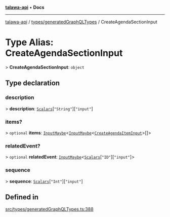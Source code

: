 [**talawa-api**](../../../README.md) • **Docs**

***

[talawa-api](../../../modules.md) / [types/generatedGraphQLTypes](../README.md) / CreateAgendaSectionInput

# Type Alias: CreateAgendaSectionInput

\> **CreateAgendaSectionInput**: `object`

## Type declaration

### description

\> **description**: [`Scalars`](Scalars.md)\[`"String"`\]\[`"input"`\]

### items?

\> `optional` **items**: [`InputMaybe`](InputMaybe.md)\<[`InputMaybe`](InputMaybe.md)\<[`CreateAgendaItemInput`](CreateAgendaItemInput.md)\>[]\>

### relatedEvent?

\> `optional` **relatedEvent**: [`InputMaybe`](InputMaybe.md)\<[`Scalars`](Scalars.md)\[`"ID"`\]\[`"input"`\]\>

### sequence

\> **sequence**: [`Scalars`](Scalars.md)\[`"Int"`\]\[`"input"`\]

## Defined in

[src/types/generatedGraphQLTypes.ts:388](https://github.com/PalisadoesFoundation/talawa-api/blob/d0c167bb942c4778fba221c2cdd27665fc7dbf61/src/types/generatedGraphQLTypes.ts#L388)
